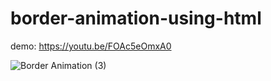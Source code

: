 # border-animation-using-html

demo: https://youtu.be/FOAc5eOmxA0

![Border Animation (3)](https://user-images.githubusercontent.com/95895380/149334152-941d4f17-9e48-4211-abfb-6dd9b8548ed4.png)

